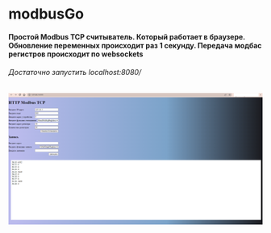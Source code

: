 # modbusGo
#### Простой Modbus TCP считыватель. Который работает в браузере. Обновление переменных происходит раз 1 секунду. Передача модбас регистров происходит по websockets 
###### Достаточно запустить localhost:8080/
## ![Image alt](https://github.com/Vladicorn/modbusGo/blob/6f3337a89494800a6f0bca705ac1901b80fbad71/screenshot.png)
